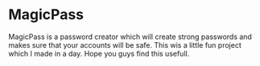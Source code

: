# MagicPass
MagicPass is a password creator which will create strong passwords and makes sure that your accounts will be safe.
This wis a little fun project which I made in a day. 
Hope you guys find this usefull.
